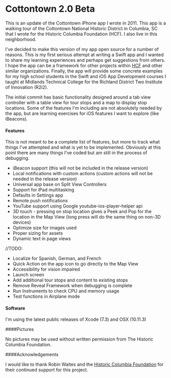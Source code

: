 # Cottontown 2.0 Beta

This is an update of the Cottontown iPhone app I wrote in 2011.  This app is a walking tour of the Cottontown National Historic District in Columbia, SC that I wrote for the Historic Columbia Foundation (HCF).  I also live in this neighborhood.

I've decided to make this version of my app open source for a number of reasons.  This is my first serious attempt at writing a Swift app and I wanted to share my learning experiences and perhaps get suggestions from others.  I hope the app can be a framework for other projects within [HCF](http://www.historiccolumbia.org/take-a-tour) and other similar organizations. Finally, the app will provide some concrete examples for my high school students in the Swift and iOS App Development courses I taught at Midlands Technical College for the Richland District Two Institute of Innovation (R2i2).

The initial commit has basic functionality designed around a tab view controller with a table view for tour stops and a map to display stop locations.  Some of the features I'm including are not absolutely needed by the app, but are learning exercises for iOS features I want to explore (like iBeacons).

#### Features

This is not meant to be a complete list of features, but more to track what things I've attempted and what is yet to be implemented.  Obviously at this point there are many things I've coded but am still in the process of debugging.

* iBeacon support (this will not be included in the release version)
* Local notifications with custom actions (custom actions will not be needed in the release version)
* Universal app base on Split View Controllers
* Support for iPad multitasking
* Defaults in Settings app
* Remote push notifications
* YouTube support using Google youtube-ios-player-helper api
* 3D touch - pressing on stop location gives a Peek and Pop for the location in the Map View (long press will do the same thing on non-3D devices)
* Optimize size for images used
* Proper sizing for assets
* Dynamic text in page views

//TODO:

* Localize for Spanish, German, and French
*  Quick Action on the app icon to go directly to the Map View
* Accessibility for vision impaired
* Launch screen
* Add additional tour stops and content to existing stops
* Remove Reveal Framework when debugging is complete
* Run Instruments to check CPU and memory usage
* Test functions in Airplane mode

#### Software

I'm using the latest public releases of Xcode (7.3) and OSX (10.11.3)

####Pictures

No pictures may be used without written permission from The Historic Columbia Foundation.

####Acknowledgements

I would like to thank Robin Waites and the [Historic Columbia Foundation](http://www.historiccolumbia.org) for their continued support for this project. 
 